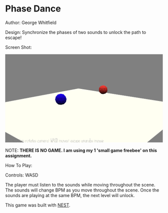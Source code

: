 # Phase Dance

Author: George Whitfield

Design: Synchronize the phases of two sounds to unlock the path to escape!

Screen Shot:

![Screen Shot](screenshot.png)

NOTE: **THERE IS NO GAME. I am using my 1 'small game freebee' on this assignment.**

How To Play:

Controls: WASD

The player must listen to the sounds while moving throughout the scene. The 
sounds will change BPM as you move throughout the scene. Once the sounds are 
playing at the same BPM, the next level will unlock.

This game was built with [NEST](NEST.md).

